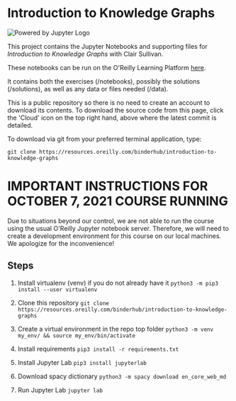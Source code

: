 # Introduction to Knowledge Graphs

![Powered by Jupyter Logo](https://cdn.oreillystatic.com/images/icons/powered_by_jupyter.png)

This project contains the Jupyter Notebooks and supporting files for _Introduction to Knowledge Graphs_ with Clair Sullivan. 

These notebooks can be run on the O'Reilly Learning Platform [here](https://learning.oreilly.com/jupyter-notebooks/~/${NOTEBOOK_FPID}).

It contains both the exercises (/notebooks), possibly the solutions (/solutions), as well as any data or files needed (/data). 

This is a public repository so there is no need to create an account to download its contents. To download the source code from this page, click the 'Cloud' icon on the top right hand, above where the latest commit is detailed.

To download via git from your preferred terminal application, type:

```git clone https://resources.oreilly.com/binderhub/introduction-to-knowledge-graphs```

# IMPORTANT INSTRUCTIONS FOR OCTOBER 7, 2021 COURSE RUNNING

Due to situations beyond our control, we are not able to run the course using the usual O'Reilly Jupyter notebook server.  Therefore, we will need to create a development environment
for this course on our local machines.  We apologize for the inconvenience!

## Steps

1. Install virtualenv (venv) if you do not already have it
```python3 -m pip3 install --user virtualenv```

2. Clone this repository
```git clone https://resources.oreilly.com/binderhub/introduction-to-knowledge-graphs```

3. Create a virtual environment in the repo top folder
```python3 -m venv my_env/ && source my_env/bin/activate```

4. Install requirements
```pip3 install -r requirements.txt```

5. Install Jupyter Lab
```pip3 install jupyterlab```

6. Download spacy dictionary
```python3 -m spacy download en_core_web_md```

7. Run Jupyter Lab
```jupyter lab```